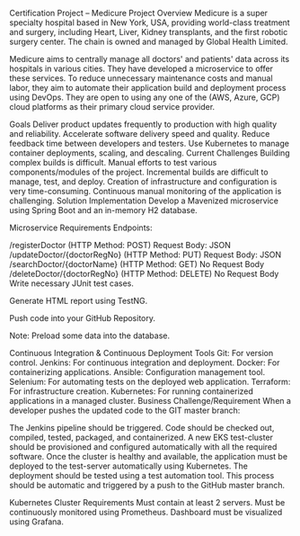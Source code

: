 Certification Project – Medicure
Project Overview
Medicure is a super specialty hospital based in New York, USA, providing world-class treatment and surgery, including Heart, Liver, Kidney transplants, and the first robotic surgery center. The chain is owned and managed by Global Health Limited.

Medicure aims to centrally manage all doctors' and patients' data across its hospitals in various cities. They have developed a microservice to offer these services. To reduce unnecessary maintenance costs and manual labor, they aim to automate their application build and deployment process using DevOps. They are open to using any one of the (AWS, Azure, GCP) cloud platforms as their primary cloud service provider.

Goals
Deliver product updates frequently to production with high quality and reliability.
Accelerate software delivery speed and quality.
Reduce feedback time between developers and testers.
Use Kubernetes to manage container deployments, scaling, and descaling.
Current Challenges
Building complex builds is difficult.
Manual efforts to test various components/modules of the project.
Incremental builds are difficult to manage, test, and deploy.
Creation of infrastructure and configuration is very time-consuming.
Continuous manual monitoring of the application is challenging.
Solution Implementation
Develop a Mavenized microservice using Spring Boot and an in-memory H2 database.

Microservice Requirements
Endpoints:

/registerDoctor (HTTP Method: POST)
Request Body: JSON
/updateDoctor/{doctorRegNo} (HTTP Method: PUT)
Request Body: JSON
/searchDoctor/{doctorName} (HTTP Method: GET)
No Request Body
/deleteDoctor/{doctorRegNo} (HTTP Method: DELETE)
No Request Body
Write necessary JUnit test cases.

Generate HTML report using TestNG.

Push code into your GitHub Repository.

Note: Preload some data into the database.

Continuous Integration & Continuous Deployment Tools
Git: For version control.
Jenkins: For continuous integration and deployment.
Docker: For containerizing applications.
Ansible: Configuration management tool.
Selenium: For automating tests on the deployed web application.
Terraform: For infrastructure creation.
Kubernetes: For running containerized applications in a managed cluster.
Business Challenge/Requirement
When a developer pushes the updated code to the GIT master branch:

The Jenkins pipeline should be triggered.
Code should be checked out, compiled, tested, packaged, and containerized.
A new EKS test-cluster should be provisioned and configured automatically with all the required software.
Once the cluster is healthy and available, the application must be deployed to the test-server automatically using Kubernetes.
The deployment should be tested using a test automation tool.
This process should be automatic and triggered by a push to the GitHub master branch.

Kubernetes Cluster Requirements
Must contain at least 2 servers.
Must be continuously monitored using Prometheus.
Dashboard must be visualized using Grafana.
